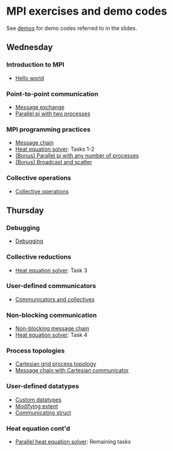 # MPI exercises and demo codes

See [demos](demos/) for demo codes referred to in the slides.

## Wednesday

### Introduction to MPI

- [Hello world](hello-world/)

### Point-to-point communication

- [Message exchange](message-exchange/)
- [Parallel pi with two processes](parallel-pi-two-procs/)

### MPI programming practices

- [Message chain](message-chain/)
- [Heat equation solver](heat-equation/): Tasks 1-2
- [(Bonus) Parallel pi with any number of processes](parallel-pi-general/)
- [(Bonus) Broadcast and scatter](broadcast-scatter/)

### Collective operations

- [Collective operations](collectives/)


## Thursday

### Debugging

- [Debugging](debugging/)

### Collective reductions

- [Heat equation solver](heat-equation/): Task 3

### User-defined communicators

- [Communicators and collectives](communicator/)

### Non-blocking communication

- [Non-blocking message chain](message-chain-non-blocking/)
- [Heat equation solver](heat-equation/): Task 4

### Process topologies

- [Cartesian grid process topology](cartesian-grid/)
- [Message chain with Cartesian communicator](message-chain-cartesian/)

### User-defined datatypes

- [Custom datatypes](datatypes/)
- [Modifying extent](datatypes-extent/)
- [Communicating struct](datatypes-struct/)

### Heat equation cont'd

- [Parallel heat equation solver](heat-equation/): Remaining tasks

